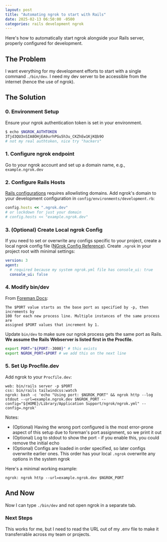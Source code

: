 ```yaml
---
layout: post
title: "Automating ngrok to start with Rails"
date: 2025-02-13 06:50:00 -0500
categories: rails development ngrok
---
```


Here's how to automatically start ngrok alongside your Rails server, properly configured for development.

## The Problem

I want everything for my development efforts to start with a single command `./bin/dev`. 
I need my dev server to be accessible from the internet (hence the use of ngrok).

## The Solution

### 0. Environment Setup

Ensure your ngrok authentication token is set in your environment.
```sh
$ echo $NGROK_AUTHTOKEN
3Tjd3QU3nSIA8OHjEA9urhPGu5h3u_CKZhEw1KjKQb9O
# not my real authtoken, nice try "hackers"
```

### 1. Configure ngrok endpoint

Go to your ngrok account and set up a domain name, e.g., `example.ngrok.dev`

### 2. Configure Rails Hosts

[Rails configurations](https://guides.rubyonrails.org/configuring.html#configuring-middleware) requires allowlisting domains. 
Add ngrok's domain to your development configuration in `config/environments/development.rb`:

```ruby
config.hosts << ".ngrok.dev" 
# or lockdown for just your domain
# config.hosts << "example.ngrok.dev"
```

### 3. (Optional) Create Local ngrok Config

If you need to set or overwrite any configs specific to your project, create a local ngrok config file ([NGrok Config Reference](https://ngrok.com/docs/agent/config/v3)).
Create `.ngrok` in your project root with minimal settings:

```yaml
version: 3
agent:
  # required because my system ngrok.yml file has console_ui: true
  console_ui: false
```

### 4. Modify bin/dev

From [Foreman Docs](https://ddollar.github.io/foreman/):
```
The $PORT value starts as the base port as specified by -p, then increments by 
100 for each new process line. Multiple instances of the same process are 
assigned $PORT values that increment by 1.
```

Update `bin/dev` to make sure our ngrok process gets the same port as Rails. **We assume the Rails Webserver is listed first in the Procfile.**

```bash
export PORT="${PORT:-3000}" # this exists
export NGROK_PORT=$PORT # we add this on the next line
```

### 5. Set Up Procfile.dev

Add ngrok to your `Procfile.dev`:

```
web: bin/rails server -p $PORT
css: bin/rails tailwindcss:watch
ngrok: bash -c 'echo "Using port: $NGROK_PORT" && ngrok http --log stdout --url=example.ngrok.dev $NGROK_PORT --config="${HOME}/Library/Application Support/ngrok/ngrok.yml" --config=.ngrok'
```

Notes:
* (Optional) Having the wrong port configured is the most error-prone aspect of this setup due to foreman's port assignment, so we print it out
* (Optional) Log to stdout to show the port - if you enable this, you could remove the initial echo
* (Optional) Configs are loaded in order specified, so later configs overwrite earlier ones. This order has your local `.ngrok` overwrite any options in the system ngrok

Here's a minimal working example:
```
ngrok: ngrok http --url=example.ngrok.dev $NGROK_PORT 
```

## And Now

Now I can type `./bin/dev` and not open ngrok in a separate tab.

### Next Steps

This works for me, but I need to read the URL out of my .env file to make it transferrable across my team or projects.
